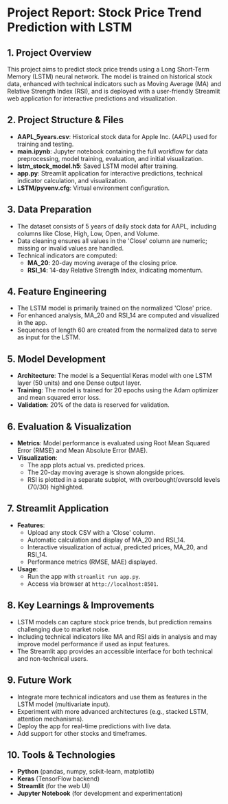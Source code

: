 # Project Report: Stock Price Trend Prediction with LSTM

## 1. Project Overview
This project aims to predict stock price trends using a Long Short-Term Memory (LSTM) neural network. The model is trained on historical stock data, enhanced with technical indicators such as Moving Average (MA) and Relative Strength Index (RSI), and is deployed with a user-friendly Streamlit web application for interactive predictions and visualization.

## 2. Project Structure & Files
- **AAPL_5years.csv**: Historical stock data for Apple Inc. (AAPL) used for training and testing.
- **main.ipynb**: Jupyter notebook containing the full workflow for data preprocessing, model training, evaluation, and initial visualization.
- **lstm_stock_model.h5**: Saved LSTM model after training.
- **app.py**: Streamlit application for interactive predictions, technical indicator calculation, and visualization.
- **LSTM/pyvenv.cfg**: Virtual environment configuration.

## 3. Data Preparation
- The dataset consists of 5 years of daily stock data for AAPL, including columns like Close, High, Low, Open, and Volume.
- Data cleaning ensures all values in the 'Close' column are numeric; missing or invalid values are handled.
- Technical indicators are computed:
  - **MA_20**: 20-day moving average of the closing price.
  - **RSI_14**: 14-day Relative Strength Index, indicating momentum.

## 4. Feature Engineering
- The LSTM model is primarily trained on the normalized 'Close' price.
- For enhanced analysis, MA_20 and RSI_14 are computed and visualized in the app.
- Sequences of length 60 are created from the normalized data to serve as input for the LSTM.

## 5. Model Development
- **Architecture**: The model is a Sequential Keras model with one LSTM layer (50 units) and one Dense output layer.
- **Training**: The model is trained for 20 epochs using the Adam optimizer and mean squared error loss.
- **Validation**: 20% of the data is reserved for validation.

## 6. Evaluation & Visualization
- **Metrics**: Model performance is evaluated using Root Mean Squared Error (RMSE) and Mean Absolute Error (MAE).
- **Visualization**:
  - The app plots actual vs. predicted prices.
  - The 20-day moving average is shown alongside prices.
  - RSI is plotted in a separate subplot, with overbought/oversold levels (70/30) highlighted.

## 7. Streamlit Application
- **Features**:
  - Upload any stock CSV with a 'Close' column.
  - Automatic calculation and display of MA_20 and RSI_14.
  - Interactive visualization of actual, predicted prices, MA_20, and RSI_14.
  - Performance metrics (RMSE, MAE) displayed.
- **Usage**:
  - Run the app with `streamlit run app.py`.
  - Access via browser at `http://localhost:8501`.

## 8. Key Learnings & Improvements
- LSTM models can capture stock price trends, but prediction remains challenging due to market noise.
- Including technical indicators like MA and RSI aids in analysis and may improve model performance if used as input features.
- The Streamlit app provides an accessible interface for both technical and non-technical users.

## 9. Future Work
- Integrate more technical indicators and use them as features in the LSTM model (multivariate input).
- Experiment with more advanced architectures (e.g., stacked LSTM, attention mechanisms).
- Deploy the app for real-time predictions with live data.
- Add support for other stocks and timeframes.

## 10. Tools & Technologies
- **Python** (pandas, numpy, scikit-learn, matplotlib)
- **Keras** (TensorFlow backend)
- **Streamlit** (for the web UI)
- **Jupyter Notebook** (for development and experimentation)
